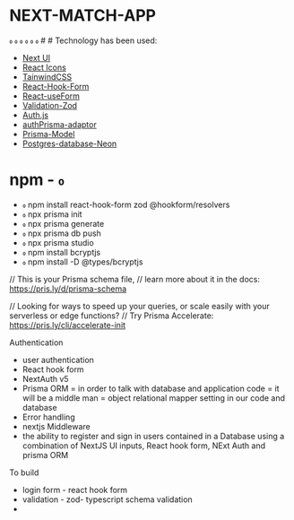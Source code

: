 # NEXT-MATCH-APP
      # # 
Technology has been used:
- [Next UI](https://nextui.org/)
- [React Icons](https://react-icons.github.io/react-icons/)
- [TainwindCSS](https://tailwindcss.com/docs/installation)
- [React-Hook-Form](https://react-hook-form.com/get-started)
- [React-useForm](https://react-hook-form.com/docs/useform)
- [Validation-Zod](https://zod.dev/)
- [Auth.js](https://authjs.dev/getting-started/installation?framework=Next.js)
- [authPrisma-adaptor](https://authjs.dev/reference/prisma-adapter)
- [Prisma-Model](https://authjs.dev/getting-started/adapters/prisma)
- [Postgres-database-Neon](https://neon.tech/)

# npm - 
-  npm install react-hook-form zod @hookform/resolvers
-  npx prisma init
-  npx prisma generate
-  npx prisma db push
-  npx prisma studio
-  npm install bcryptjs
-  npm install -D @types/bcryptjs

// This is your Prisma schema file,
// learn more about it in the docs: https://pris.ly/d/prisma-schema

// Looking for ways to speed up your queries, or scale easily with your serverless or edge functions?
// Try Prisma Accelerate: https://pris.ly/cli/accelerate-init

Authentication 
- user authentication 
- React hook form
- NextAuth v5
- Prisma ORM = in order to talk with database and application code = it will be a middle man = object relational mapper setting in our code and database
- Error handling 
- nextjs Middleware
- the ability to register and sign in users contained in a Database using a combination of NextJS UI inputs, React hook form, NExt Auth and prisma ORM

 To build
- login form - react hook form
- validation - zod- typescript schema validation 
- 